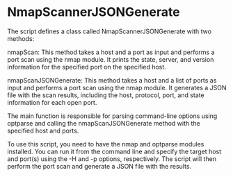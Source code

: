 # NmapScannerJSONGenerate

The script defines a class called NmapScannerJSONGenerate with two methods:

nmapScan: This method takes a host and a port as input and performs a port scan using the nmap module. It prints the state, server, and version information for the specified port on the specified host.

nmapScanJSONGenerate: This method takes a host and a list of ports as input and performs a port scan using the nmap module. It generates a JSON file with the scan results, including the host, protocol, port, and state information for each open port.

The main function is responsible for parsing command-line options using optparse and calling the nmapScanJSONGenerate method with the specified host and ports.

To use this script, you need to have the nmap and optparse modules installed. You can run it from the command line and specify the target host and port(s) using the -H and -p options, respectively. The script will then perform the port scan and generate a JSON file with the results.
